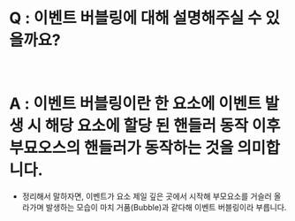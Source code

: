 # Q : 이벤트 버블링에 대해 설명해주실 수 있을까요?

<br />

# A : 이벤트 버블링이란 한 요소에 이벤트 발생 시 해당 요소에 할당 된 핸들러 동작 이후 부묘오스의 핸들러가 동작하는 것을 의미합니다.

- 정리해서 말하자면, 이벤트가 요소 제일 깊은 곳에서 시작해 부모요소를 거슬러 올라가며 발생하는 모습이 마치 거품(Bubble)과 같다해 이벤트 버블링이라 부릅니다.
